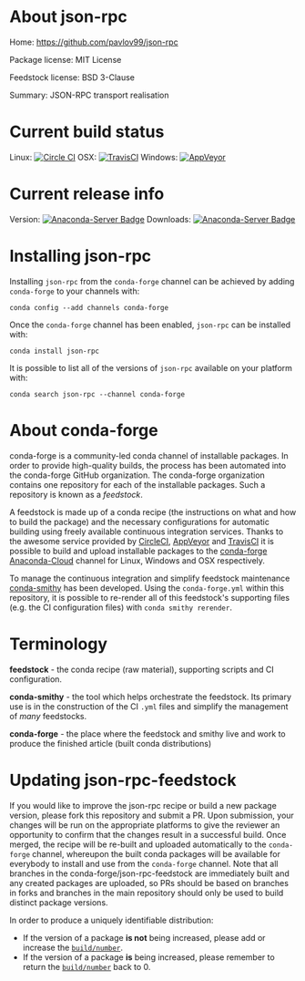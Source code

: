 About json-rpc
==============

Home: https://github.com/pavlov99/json-rpc

Package license: MIT License

Feedstock license: BSD 3-Clause

Summary: JSON-RPC transport realisation



Current build status
====================

Linux: [![Circle CI](https://circleci.com/gh/conda-forge/json-rpc-feedstock.svg?style=shield)](https://circleci.com/gh/conda-forge/json-rpc-feedstock)
OSX: [![TravisCI](https://travis-ci.org/conda-forge/json-rpc-feedstock.svg?branch=master)](https://travis-ci.org/conda-forge/json-rpc-feedstock)
Windows: [![AppVeyor](https://ci.appveyor.com/api/projects/status/github/conda-forge/json-rpc-feedstock?svg=True)](https://ci.appveyor.com/project/conda-forge/json-rpc-feedstock/branch/master)

Current release info
====================
Version: [![Anaconda-Server Badge](https://anaconda.org/conda-forge/json-rpc/badges/version.svg)](https://anaconda.org/conda-forge/json-rpc)
Downloads: [![Anaconda-Server Badge](https://anaconda.org/conda-forge/json-rpc/badges/downloads.svg)](https://anaconda.org/conda-forge/json-rpc)

Installing json-rpc
===================

Installing `json-rpc` from the `conda-forge` channel can be achieved by adding `conda-forge` to your channels with:

```
conda config --add channels conda-forge
```

Once the `conda-forge` channel has been enabled, `json-rpc` can be installed with:

```
conda install json-rpc
```

It is possible to list all of the versions of `json-rpc` available on your platform with:

```
conda search json-rpc --channel conda-forge
```


About conda-forge
=================

conda-forge is a community-led conda channel of installable packages.
In order to provide high-quality builds, the process has been automated into the
conda-forge GitHub organization. The conda-forge organization contains one repository
for each of the installable packages. Such a repository is known as a *feedstock*.

A feedstock is made up of a conda recipe (the instructions on what and how to build
the package) and the necessary configurations for automatic building using freely
available continuous integration services. Thanks to the awesome service provided by
[CircleCI](https://circleci.com/), [AppVeyor](http://www.appveyor.com/)
and [TravisCI](https://travis-ci.org/) it is possible to build and upload installable
packages to the [conda-forge](https://anaconda.org/conda-forge)
[Anaconda-Cloud](http://docs.anaconda.org/) channel for Linux, Windows and OSX respectively.

To manage the continuous integration and simplify feedstock maintenance
[conda-smithy](http://github.com/conda-forge/conda-smithy) has been developed.
Using the ``conda-forge.yml`` within this repository, it is possible to re-render all of
this feedstock's supporting files (e.g. the CI configuration files) with ``conda smithy rerender``.


Terminology
===========

**feedstock** - the conda recipe (raw material), supporting scripts and CI configuration.

**conda-smithy** - the tool which helps orchestrate the feedstock.
                   Its primary use is in the construction of the CI ``.yml`` files
                   and simplify the management of *many* feedstocks.

**conda-forge** - the place where the feedstock and smithy live and work to
                  produce the finished article (built conda distributions)


Updating json-rpc-feedstock
===========================

If you would like to improve the json-rpc recipe or build a new
package version, please fork this repository and submit a PR. Upon submission,
your changes will be run on the appropriate platforms to give the reviewer an
opportunity to confirm that the changes result in a successful build. Once
merged, the recipe will be re-built and uploaded automatically to the
`conda-forge` channel, whereupon the built conda packages will be available for
everybody to install and use from the `conda-forge` channel.
Note that all branches in the conda-forge/json-rpc-feedstock are
immediately built and any created packages are uploaded, so PRs should be based
on branches in forks and branches in the main repository should only be used to
build distinct package versions.

In order to produce a uniquely identifiable distribution:
 * If the version of a package **is not** being increased, please add or increase
   the [``build/number``](http://conda.pydata.org/docs/building/meta-yaml.html#build-number-and-string).
 * If the version of a package **is** being increased, please remember to return
   the [``build/number``](http://conda.pydata.org/docs/building/meta-yaml.html#build-number-and-string)
   back to 0.
